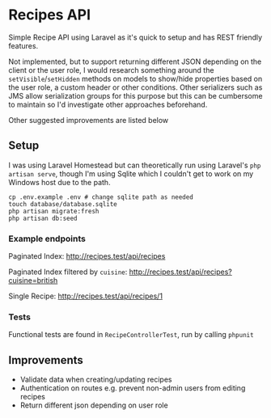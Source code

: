 # Recipes API

Simple Recipe API using Laravel as it's quick to setup and has REST friendly features.

Not implemented, but to support returning different JSON depending on the client or the user role, I would research something around the `setVisible`/`setHidden` methods on models to show/hide properties based on the user role, a custom header or other conditions. Other serializers such as JMS allow serialization groups for this purpose but this can be cumbersome to maintain so I'd investigate other approaches beforehand. 

Other suggested improvements are listed below 

## Setup

I was using Laravel Homestead but can theoretically run using Laravel's `php artisan serve`, though I'm using Sqlite which I couldn't get to work on my Windows host due to the path. 

    cp .env.example .env # change sqlite path as needed
    touch database/database.sqlite
    php artisan migrate:fresh
    php artisan db:seed


### Example endpoints

Paginated Index:
http://recipes.test/api/recipes

Paginated Index filtered by `cuisine`:
http://recipes.test/api/recipes?cuisine=british

Single Recipe:
http://recipes.test/api/recipes/1

### Tests

Functional tests are found in `RecipeControllerTest`, run by calling `phpunit`
    
    
## Improvements

- Validate data when creating/updating recipes
- Authentication on routes e.g. prevent non-admin users from editing recipes
- Return different json depending on user role